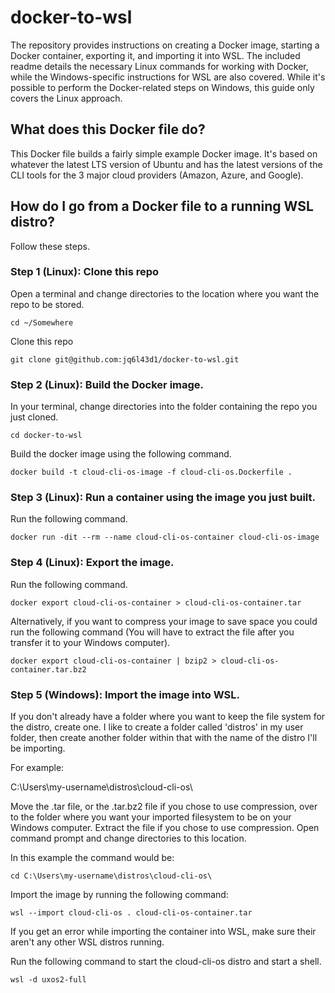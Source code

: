 # docker-to-wsl

The repository provides instructions on creating a Docker image, starting a Docker container, exporting 
it, and importing it into WSL. The included readme details the necessary Linux commands for working with 
Docker, while the Windows-specific instructions for WSL are also covered. While it's possible to perform 
the Docker-related steps on Windows, this guide only covers the Linux approach.

## What does this Docker file do?

This Docker file builds a fairly simple example Docker image. It's based on whatever the latest LTS version
of Ubuntu and has the latest versions of the CLI tools for the 3 major cloud providers (Amazon, Azure, and Google).

## How do I go from a Docker file to a running WSL distro?

Follow these steps.

### Step 1 (Linux): Clone this repo

Open a terminal and change directories to the location where you want the repo to be stored.

```
cd ~/Somewhere
```

Clone this repo

```
git clone git@github.com:jq6l43d1/docker-to-wsl.git
```

### Step 2 (Linux): Build the Docker image.

In your terminal, change directories into the folder containing the repo you just cloned.

```
cd docker-to-wsl
```

Build the docker image using the following command.

```
docker build -t cloud-cli-os-image -f cloud-cli-os.Dockerfile .
```

### Step 3 (Linux): Run a container using the image you just built.

Run the following command.

```
docker run -dit --rm --name cloud-cli-os-container cloud-cli-os-image
```

### Step 4 (Linux): Export the image.

Run the following command.

```
docker export cloud-cli-os-container > cloud-cli-os-container.tar
```

Alternatively, if you want to compress your image to save space you could run the following
command (You will have to extract the file after you transfer it to your Windows computer). 

```
docker export cloud-cli-os-container | bzip2 > cloud-cli-os-container.tar.bz2
```

### Step 5 (Windows): Import the image into WSL.

If you don't already have a folder where you want to keep the file system for the distro,
create one. I like to create a folder called 'distros' in my user folder, then create another
folder within that with the name of the distro I'll be importing.

For example:

C:\Users\my-username\distros\cloud-cli-os\

Move the .tar file, or the .tar.bz2 file if you chose to use compression, over to
the folder where you want your imported filesystem to be on your Windows computer.
Extract the file if you chose to use compression. Open command prompt and change
directories to this location.

In this example the command would be:

```
cd C:\Users\my-username\distros\cloud-cli-os\
```

Import the image by running the following command:

```
wsl --import cloud-cli-os . cloud-cli-os-container.tar
```

If you get an error while importing the container into WSL, make sure their aren't any other
WSL distros running.

Run the following command to start the cloud-cli-os distro and start a shell.

```
wsl -d uxos2-full
```
